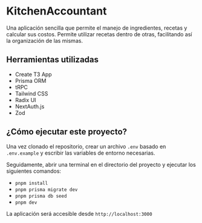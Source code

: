 # KitchenAccountant

Una aplicación sencilla que permite el manejo de ingredientes, recetas y calcular sus costos. Permite utilizar recetas dentro de otras, facilitando así la organización de las mismas.

## Herramientas utilizadas

- Create T3 App
- Prisma ORM
- tRPC
- Tailwind CSS
- Radix UI
- NextAuth.js
- Zod

## ¿Cómo ejecutar este proyecto?

Una vez clonado el repositorio, crear un archivo `.env` basado en `.env.example` y escribir las variables de entorno necesarias.

Seguidamente, abrir una terminal en el directorio del proyecto y ejecutar los siguientes comandos:

- `pnpm install`
- `pnpm prisma migrate dev`
- `pnpm prisma db seed`
- `pnpm dev`

La aplicación será accesible desde `http://localhost:3000`
